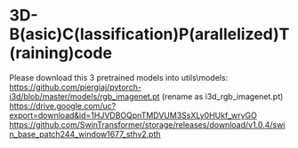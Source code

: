 # 3D-B(asic)C(lassification)P(arallelized)T(raining)code
Please download this 3 pretrained models into utils\models:
https://github.com/piergiaj/pytorch-i3d/blob/master/models/rgb_imagenet.pt (rename as i3d_rgb_imagenet.pt)
https://drive.google.com/uc?export=download&id=1HJVDBOQpnTMDVUM3SsXLy0HUkf_wryGO
https://github.com/SwinTransformer/storage/releases/download/v1.0.4/swin_base_patch244_window1677_sthv2.pth